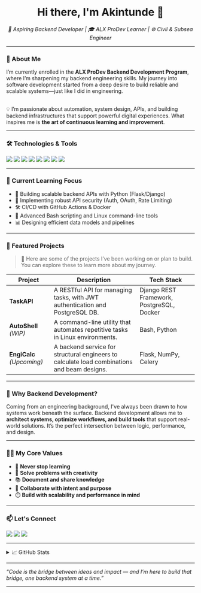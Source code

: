 <h1 align="center">Hi there, I'm Akintunde 👋</h1>

<p align="center">
  <i>🚀 Aspiring Backend Developer | 🎓 ALX ProDev Learner | ⚙️ Civil & Subsea Engineer</i>
</p>

---

### 🧭 About Me

<p>
I’m currently enrolled in the <b>ALX ProDev Backend Development Program</b>, where I’m sharpening my backend engineering skills. My journey into software development started from a deep desire to build reliable and scalable systems—just like I did in engineering. <br><br>

💡 I’m passionate about automation, system design, APIs, and building backend infrastructures that support powerful digital experiences. What inspires me is <b>the art of continuous learning and improvement</b>.
</p>

---

### 🛠️ Technologies & Tools

<p align="left">
  <img src="https://img.shields.io/badge/Python-FFD43B?style=for-the-badge&logo=python&logoColor=blue"/>
  <img src="https://img.shields.io/badge/JavaScript-F7DF1E?style=for-the-badge&logo=javascript&logoColor=black"/>
  <img src="https://img.shields.io/badge/Bash-4EAA25?style=for-the-badge&logo=gnu-bash&logoColor=white"/>
  <img src="https://img.shields.io/badge/Django-092E20?style=for-the-badge&logo=django&logoColor=white"/>
  <img src="https://img.shields.io/badge/Flask-000000?style=for-the-badge&logo=flask&logoColor=white"/>
  <img src="https://img.shields.io/badge/PostgreSQL-316192?style=for-the-badge&logo=postgresql&logoColor=white"/>
  <img src="https://img.shields.io/badge/Docker-2496ED?style=for-the-badge&logo=docker&logoColor=white"/>
  <img src="https://img.shields.io/badge/Git-F05032?style=for-the-badge&logo=git&logoColor=white"/>
</p>

---

### 📘 Current Learning Focus

- 🧱 Building scalable backend APIs with Python (Flask/Django)
- 🔐 Implementing robust API security (Auth, OAuth, Rate Limiting)
- 🛠️ CI/CD with GitHub Actions & Docker
- 🧠 Advanced Bash scripting and Linux command-line tools
- 📊 Designing efficient data models and pipelines

---

### 🧪 Featured Projects

> 📌 Here are some of the projects I’ve been working on or plan to build. You can explore these to learn more about my journey.

| Project | Description | Tech Stack |
|--------|-------------|------------|
| **TaskAPI** | A RESTful API for managing tasks, with JWT authentication and PostgreSQL DB. | Django REST Framework, PostgreSQL, Docker |
| **AutoShell** _(WIP)_ | A command-line utility that automates repetitive tasks in Linux environments. | Bash, Python |
| **EngiCalc** _(Upcoming)_ | A backend service for structural engineers to calculate load combinations and beam designs. | Flask, NumPy, Celery |

---

### 🌱 Why Backend Development?

<p>
Coming from an engineering background, I've always been drawn to how systems work beneath the surface. Backend development allows me to <b>architect systems, optimize workflows, and build tools</b> that support real-world solutions. It’s the perfect intersection between logic, performance, and design.
</p>

---

### ✍🏽 My Core Values

- 🔁 **Never stop learning**
- 🧩 **Solve problems with creativity**
- 📚 **Document and share knowledge**
- 🤝 **Collaborate with intent and purpose**
- ⏱️ **Build with scalability and performance in mind**

---

### 📫 Let's Connect

<p align="left">
  <a href="https://www.linkedin.com/in/yourlinkedin" target="_blank"><img src="https://img.shields.io/badge/LinkedIn-blue?style=flat&logo=linkedin&labelColor=blue"></a>
  <a href="mailto:youremail@example.com"><img src="https://img.shields.io/badge/Gmail-D14836?style=flat&logo=gmail&logoColor=white"></a>
  <a href="https://yourportfolio.com" target="_blank"><img src="https://img.shields.io/badge/Portfolio-000?style=flat&logo=dev.to&logoColor=white"></a>
</p>

---

<details>
  <summary>📈 GitHub Stats</summary>

  <p align="center">
    <img src="https://github-readme-stats.vercel.app/api?username=your-username&show_icons=true&theme=radical" width="400"/>
    <img src="https://github-readme-streak-stats.herokuapp.com/?user=your-username&theme=radical" width="400"/>
  </p>
</details>

---

*“Code is the bridge between ideas and impact — and I’m here to build that bridge, one backend system at a time.”*

---
